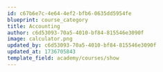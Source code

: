 ```yaml
---
id: c67b6e7c-4e64-4ef2-bfb6-0635dd5954fe
blueprint: course_category
title: Accounting
author: c6d53093-70a5-4010-bf84-815546e3090f
image: calculator.png
updated_by: c6d53093-70a5-4010-bf84-815546e3090f
updated_at: 1736705843
template_field: academy/courses/show
---
```

